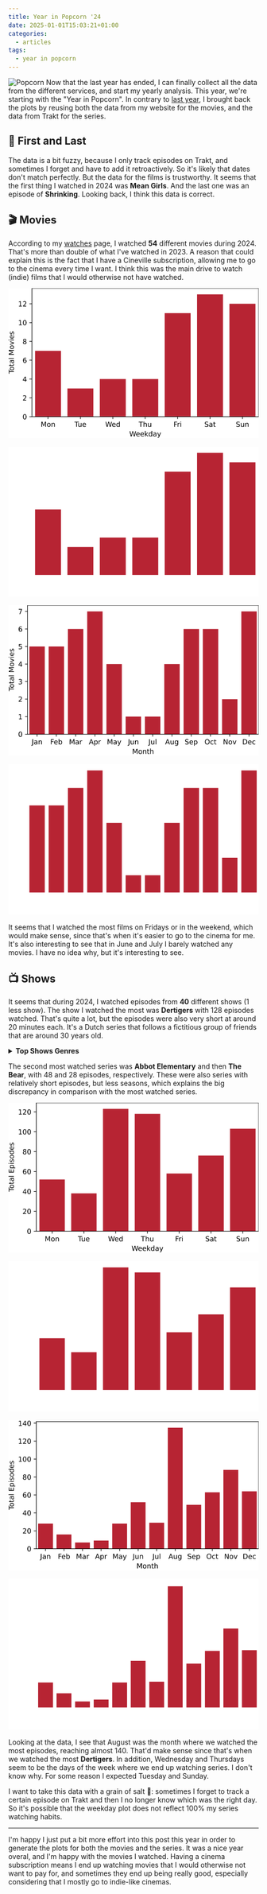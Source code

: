 ```yaml
---
title: Year in Popcorn '24
date: 2025-01-01T15:03:21+01:00
categories:
  - articles
tags:
  - year in popcorn
---
```


<style>
img.pyip24 {
  max-width: 100px;
  margin: 0;
}
</style>

![Popcorn](https://cdn.hacdias.com/media/2021-02-popcorn.gif?class=right+pixelated+pyip24) Now that the last year has ended, I can finally collect all the data from the different services, and start my yearly analysis. This year, we're starting with the "Year in Popcorn". In contrary to [last year](/2024/01/05/year-in-popcorn/), I brought back the plots by reusing both the data from my website for the movies, and the data from Trakt for the series. 

<!--more-->

## 🏁 First and Last

The data is a bit fuzzy, because I only track episodes on Trakt, and sometimes I forget and have to add it retroactively. So it's likely that dates don't match perfectly. But the data for the films is trustworthy. It seems that the first thing I watched in 2024 was **Mean Girls**. And the last one was an episode of **Shrinking**. Looking back, I think this data is correct.

## 🎬 Movies

According to my [watches](/watches/) page, I watched **54** different movies during 2024. That's more than double of what I've watched in 2023. A reason that could explain this is the fact that I have a Cineville subscription, allowing me to go to the cinema every time I want. I think this was the main drive to watch (indie) films that I would otherwise not have watched.

<div class='fg'>

![](movies-weekday.svg?class=only-light)

![](movies-weekday-dark.svg?class=only-dark)

![](movies-month.svg?class=only-light)

![](movies-month-dark.svg?class=only-dark)

</div>

It seems that I watched the most films on Fridays or in the weekend, which would make sense, since that's when it's easier to go to the cinema for me. It's also interesting to see that in June and July I barely watched any movies. I have no idea why, but it's interesting to see.

## 📺 Shows

It seems that during 2024, I watched episodes from **40** different shows (1 less show). The show I watched the most was **Dertigers** with 128 episodes watched. That's quite a lot, but the episodes were also very short at around 20 minutes each. It's a Dutch series that follows a fictitious group of friends that are around 30 years old.

<details>
  <summary><strong>Top Shows Genres</strong></summary>

  | genre           |   count |   percentage |
  |:----------------|--------:|-------------:|
  | Drama           |      33 |         31.4 |
  | Fantasy         |      12 |         11.4 |
  | Science-Fiction |      12 |         11.4 |
  | Mystery         |      11 |         10.5 |
  | Comedy          |      11 |         10.5 |
  | Action          |       5 |          4.8 |
  | Adventure       |       5 |          4.8 |
  | Crime           |       4 |          3.8 |
  | Family          |       2 |          1.9 |
  | Romance         |       2 |          1.9 |
  | Thriller        |       2 |          1.9 |
  | Superhero       |       1 |          1   |
  | Documentary     |       1 |          1   |
  | War             |       1 |          1   |
  | Animation       |       1 |          1   |
  | Horror          |       1 |          1   |
  | Reality         |       1 |          1   |

</details>

The second most watched series was **Abbot Elementary** and then **The Bear**, with 48 and 28 episodes, respectively. These were also series with relatively short episodes, but less seasons, which explains the big discrepancy in comparison with the most watched series.

<div class='fg'>

![](episodes-weekday.svg?class=only-light)

![](episodes-weekday-dark.svg?class=only-dark)

![](episodes-month.svg?class=only-light)

![](episodes-month-dark.svg?class=only-dark)

</div>

Looking at the data, I see that August was the month where we watched the most episodes, reaching almost 140. That'd make sense since that's when we watched the most **Dertigers**. In addition, Wednesday and Thursdays seem to be the days of the week where we end up watching series. I don't know why. For some reason I expected Tuesday and Sunday.

I want to take this data with a grain of salt 🧂: sometimes I forget to track a certain episode on Trakt and then I no longer know which was the right day. So it's possible that the weekday plot does not reflect 100% my series watching habits.

---

I'm happy I just put a bit more effort into this post this year in order to generate the plots for both the movies and the series. It was a nice year overal, and I'm happy with the movies I watched. Having a cinema subscription means I end up watching movies that I would otherwise not want to pay for, and sometimes they end up being really good, especially considering that I mostly go to indie-like cinemas.
